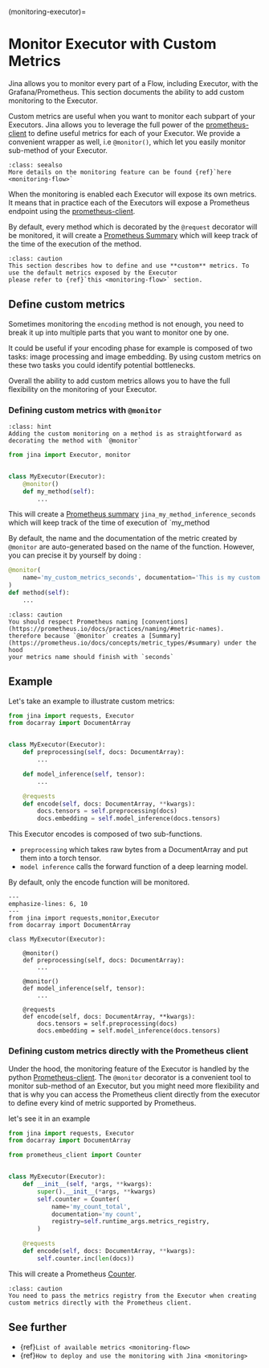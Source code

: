(monitoring-executor)=
# Monitor Executor with Custom Metrics

Jina allows you to monitor every part of a Flow, including Executor, with the Grafana/Prometheus.
This section documents the ability to add custom monitoring to the Executor.

Custom metrics are useful when you want to monitor each subpart of your Executors. Jina allows you to leverage
the full power of the [prometheus-client](https://github.com/prometheus/client_python) to define useful metrics 
for each of your Executor. We provide a convenient wrapper as well, i.e `@monitor()`, which let you easily monitor
sub-method of your Executor. 


```{admonition} Full detail on monitoring
:class: seealso
More details on the monitoring feature can be found {ref}`here <monitoring-flow>`
```

When the monitoring is enabled each Executor will expose its 
own metrics. It means that in practice each of the Executors will expose a Prometheus endpoint using the [prometheus-client](https://github.com/prometheus/client_python).

By default, every method which is decorated by the `@request` decorator will be monitored, it will create a
[Prometheus Summary](https://prometheus.io/docs/concepts/metric_types/#summary) which will keep track of the time of 
the execution of the method.

````{admonition} Only use this feature to do custom monitoring
:class: caution
This section describes how to define and use **custom** metrics. To use the default metrics exposed by the Executor 
please refer to {ref}`this <monitoring-flow>` section.
````

## Define custom metrics

Sometimes monitoring the `encoding` method is not enough, you need to break it up into multiple parts that you want to 
monitor one by one.

It could be useful if your encoding phase for example is composed of two tasks: image processing and
image embedding. By using custom metrics on these two tasks you could identify potential bottlenecks.

Overall the ability to add custom metrics allows you to have the full flexibility on the monitoring of your Executor.

### Defining custom metrics with `@monitor`

````{admonition} Using @monitor
:class: hint
Adding the custom monitoring on a method is as straightforward as decorating the method with `@monitor` 
````

```python
from jina import Executor, monitor


class MyExecutor(Executor):
    @monitor()
    def my_method(self):
        ...
```

This will create a [Prometheus summary](https://prometheus.io/docs/concepts/metric_types/#summary)
`jina_my_method_inference_seconds` which will keep track of the time of execution of `my_method

By default, the name and the documentation of the metric created by `@monitor` are auto-generated based on the name
of the function. However, you can precise it by yourself by doing :

```python
@monitor(
    name='my_custom_metrics_seconds', documentation='This is my custom documentation'
)
def method(self):
    ...
```

````{admonition} respect Prometheus naming
:class: caution
You should respect Prometheus naming [conventions](https://prometheus.io/docs/practices/naming/#metric-names). 
therefore because `@monitor` creates a [Summary](https://prometheus.io/docs/concepts/metric_types/#summary) under the hood
your metrics name should finish with `seconds`
````

## Example

Let's take an example to illustrate custom metrics:

```python
from jina import requests, Executor
from docarray import DocumentArray


class MyExecutor(Executor):
    def preprocessing(self, docs: DocumentArray):
        ...

    def model_inference(self, tensor):
        ...

    @requests
    def encode(self, docs: DocumentArray, **kwargs):
        docs.tensors = self.preprocessing(docs)
        docs.embedding = self.model_inference(docs.tensors)
```

This Executor encodes is composed of two sub-functions.
* `preprocessing` which takes raw bytes from a DocumentArray and put them into a torch tensor. 
* `model inference` calls the forward function of a deep learning model.

By default, only the encode function will be monitored. 

```{code-block} python
---
emphasize-lines: 6, 10
---
from jina import requests,monitor,Executor
from docarray import DocumentArray

class MyExecutor(Executor):

    @monitor()
    def preprocessing(self, docs: DocumentArray):
        ...

    @monitor()
    def model_inference(self, tensor):
        ...

    @requests
    def encode(self, docs: DocumentArray, **kwargs):
        docs.tensors = self.preprocessing(docs)
        docs.embedding = self.model_inference(docs.tensors)
```


### Defining custom metrics directly with the Prometheus client

Under the hood, the monitoring feature of the Executor is handled by the 
python [Prometheus-client](https://github.com/prometheus/client_python). The `@monitor` decorator is a convenient tool
to monitor sub-method of an Executor, but you might need more flexibility and that is why you can access the Prometheus
client directly from the executor to define every kind of metric supported by Prometheus.

let's see it in an example


```python
from jina import requests, Executor
from docarray import DocumentArray

from prometheus_client import Counter


class MyExecutor(Executor):
    def __init__(self, *args, **kwargs):
        super().__init__(*args, **kwargs)
        self.counter = Counter(
            name='my_count_total',
            documentation='my count',
            registry=self.runtime_args.metrics_registry,
        )

    @requests
    def encode(self, docs: DocumentArray, **kwargs):
        self.counter.inc(len(docs))
```

This will create a Prometheus [Counter](https://prometheus.io/docs/concepts/metric_types/#counter). 

````{admonition} Directly using the Prometheus client
:class: caution
You need to pass the metrics registry from the Executor when creating custom metrics directly with the Prometheus client.
````


## See further

- {ref}`List of available metrics <monitoring-flow>`
- {ref}`How to deploy and use the monitoring with Jina <monitoring>`
